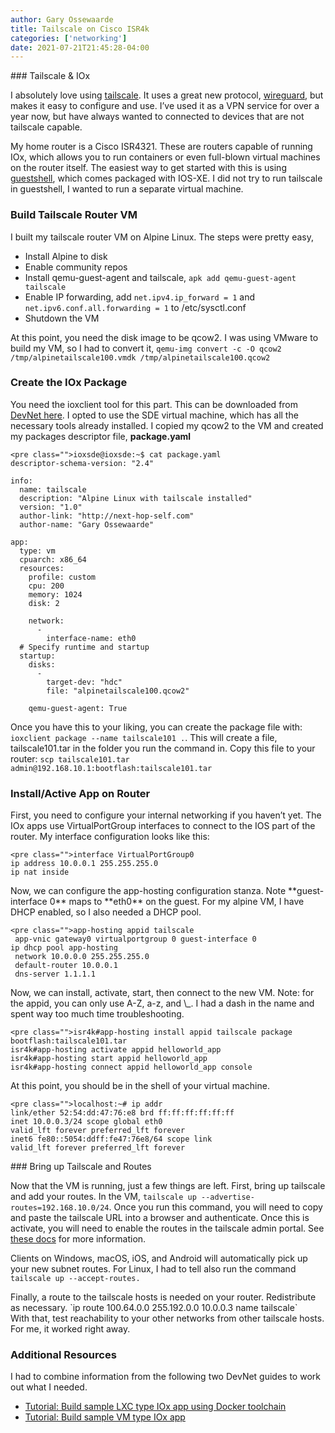 ```yaml
---
author: Gary Ossewaarde
title: Tailscale on Cisco ISR4k
categories: ['networking']
date: 2021-07-21T21:45:28-04:00
---
```


<div class="boldgrid-section"><div class="container"><div class="row"><div class="col-md-12 col-xs-12 col-sm-12">### Tailscale &amp; IOx

I absolutely love using [tailscale](https://tailscale.com/). It uses a great new protocol, [wireguard](https://www.wireguard.com/), but makes it easy to configure and use. I’ve used it as a VPN service for over a year now, but have always wanted to connected to devices that are not tailscale capable.

My home router is a Cisco ISR4321. These are routers capable of running IOx, which allows you to run containers or even full-blown virtual machines on the router itself. The easiest way to get started with this is using [guestshell](https://www.cisco.com/c/en/us/td/docs/ios-xml/ios/prog/configuration/166/b_166_programmability_cg/guest_shell.html), which comes packaged with IOS-XE. I did not try to run tailscale in guestshell, I wanted to run a separate virtual machine.

### Build Tailscale Router VM

I built my tailscale router VM on Alpine Linux. The steps were pretty easy,

- Install Alpine to disk
- Enable community repos
- Install qemu-guest-agent and tailscale, `apk add qemu-guest-agent tailscale`
- Enable IP forwarding, add `net.ipv4.ip_forward = 1` and `net.ipv6.conf.all.forwarding = 1` to /etc/sysctl.conf
- Shutdown the VM

At this point, you need the disk image to be qcow2. I was using VMware to build my VM, so I had to convert it, `qemu-img convert -c -O qcow2 /tmp/alpinetailscale100.vmdk /tmp/alpinetailscale100.qcow2`

### Create the IOx Package

You need the ioxclient tool for this part. This can be downloaded from [DevNet here](https://developer.cisco.com/docs/iox/#!iox-resource-downloads/downloads). I opted to use the SDE virtual machine, which has all the necessary tools already installed. I copied my qcow2 to the VM and created my packages descriptor file, **package.yaml**

```
<pre class="">ioxsde@ioxsde:~$ cat package.yaml
descriptor-schema-version: "2.4"

info:
  name: tailscale
  description: "Alpine Linux with tailscale installed"
  version: "1.0"
  author-link: "http://next-hop-self.com"
  author-name: "Gary Ossewaarde"

app:
  type: vm
  cpuarch: x86_64
  resources:
    profile: custom
    cpu: 200
    memory: 1024
    disk: 2

    network:
      -
        interface-name: eth0
  # Specify runtime and startup
  startup:
    disks:
      -
        target-dev: "hdc"
        file: "alpinetailscale100.qcow2"

    qemu-guest-agent: True
```

Once you have this to your liking, you can create the package file with: `ioxclient package --name tailscale101 .`. This will create a file, tailscale101.tar in the folder you run the command in. Copy this file to your router: `scp tailscale101.tar admin@192.168.10.1:bootflash:tailscale101.tar`

### Install/Active App on Router

First, you need to configure your internal networking if you haven’t yet. The IOx apps use VirtualPortGroup interfaces to connect to the IOS part of the router. My interface configuration looks like this:

```
<pre class="">interface VirtualPortGroup0
ip address 10.0.0.1 255.255.255.0
ip nat inside
```

</div></div></div></div><div class="boldgrid-section"><div class="container"><div class="row"><div class="col-md-12 col-xs-12 col-sm-12">Now, we can configure the app-hosting configuration stanza. Note **guest-interface 0** maps to **eth0** on the guest. For my alpine VM, I have DHCP enabled, so I also needed a DHCP pool.

```
<pre class="">app-hosting appid tailscale
 app-vnic gateway0 virtualportgroup 0 guest-interface 0
ip dhcp pool app-hosting
 network 10.0.0.0 255.255.255.0
 default-router 10.0.0.1
 dns-server 1.1.1.1
```

</div></div></div></div><div class="boldgrid-section"><div class="container"><div class="row"><div class="col-md-12 col-xs-12 col-sm-12">Now, we can install, activate, start, then connect to the new VM. Note: for the appid, you can only use A-Z, a-z, and \_. I had a dash in the name and spent way too much time troubleshooting.

```
<pre class="">isr4k#app-hosting install appid tailscale package bootflash:tailscale101.tar
isr4k#app-hosting activate appid helloworld_app
isr4k#app-hosting start appid helloworld_app
isr4k#app-hosting connect appid helloworld_app console
```

At this point, you should be in the shell of your virtual machine.

```
<pre class="">localhost:~# ip addr
link/ether 52:54:dd:47:76:e8 brd ff:ff:ff:ff:ff:ff
inet 10.0.0.3/24 scope global eth0
valid_lft forever preferred_lft forever
inet6 fe80::5054:ddff:fe47:76e8/64 scope link
valid_lft forever preferred_lft forever
```

</div></div></div></div><div class="boldgrid-section"><div class="container"><div class="row"><div class="col-md-12 col-xs-12 col-sm-12">### Bring up Tailscale and Routes

Now that the VM is running, just a few things are left. First, bring up tailscale and add your routes. In the VM, `tailscale up --advertise-routes=192.168.10.0/24`. Once you run this command, you will need to copy and paste the tailscale URL into a browser and authenticate. Once this is activate, you will need to enable the routes in the tailscale admin portal. See [these docs](https://tailscale.com/kb/1019/subnets/) for more information.

Clients on Windows, macOS, iOS, and Android will automatically pick up your new subnet routes. For Linux, I had to tell also run the command `tailscale up --accept-routes.`

</div></div></div></div><div class="boldgrid-section"><div class="container"><div class="row"><div class="col-md-12 col-xs-12 col-sm-12">Finally, a route to the tailscale hosts is needed on your router. Redistribute as necessary. `ip route 100.64.0.0 255.192.0.0 10.0.0.3 name tailscale`

</div></div></div></div><div class="boldgrid-section"><div class="container"><div class="row"><div class="col-md-12 col-xs-12 col-sm-12">With that, test reachability to your other networks from other tailscale hosts. For me, it worked right away.

### Additional Resources

I had to combine information from the following two DevNet guides to work out what I needed.

- [Tutorial: Build sample LXC type IOx app using Docker toolchain](https://developer.cisco.com/docs/iox/#!tutorial-build-sample-vm-type-iox-app/tutorial-build-sample-vm-type-iox-app)
- [Tutorial: Build sample VM type IOx app](https://developer.cisco.com/docs/iox/#!lxc-workflow/build-docker-image)

</div></div></div></div>